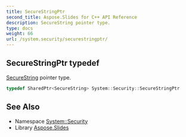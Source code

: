 ```yaml
---
title: SecureStringPtr
second_title: Aspose.Slides for C++ API Reference
description: SecureString pointer type.
type: docs
weight: 66
url: /system.security/securestringptr/
---
```

## SecureStringPtr typedef


[SecureString](../securestring/) pointer type.

```cpp
typedef SharedPtr<SecureString> System::Security::SecureStringPtr
```

## See Also

* Namespace [System::Security](../)
* Library [Aspose.Slides](../../)